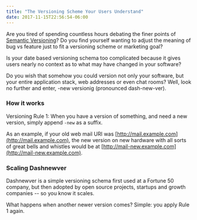 ```yaml
---
title: "The Versioning Scheme Your Users Understand"
date: 2017-11-15T22:56:54-06:00
---
```


Are you tired of spending countless hours debating the finer points of [Semantic Versioning](http://semver.org/)? Do you find yourself wanting to adjust the meaning of bug vs feature just to fit a versioning scheme or marketing goal?

Is your date based versioning schema too complicated because it gives users nearly no context as to what may have changed in your software?

Do you wish that somehow you could version not only your software, but your entire application stack, web addresses or even chat rooms? Well, look no further and enter, -new versionig (pronounced dash-new-ver).

### How it works

Versioning Rule 1: When you have a version of something, and need a new version, simply append `-new` as a suffix.

As an example, if your old web mail URI was [http://mail.example.com](http://mail.example.com),  the new version on new hardware with all sorts of great bells and whistles would be at [http://mail-new.example.com](http://mail-new.example.com).

### Scaling Dashnewver
Dashnewver is a simple versioning schema first used at a Fortune 50 company, but then adopted by open source projects, startups and growth companies  -- so you know it scales.

What happens when another newer version comes? Simple: you apply Rule 1 again.
